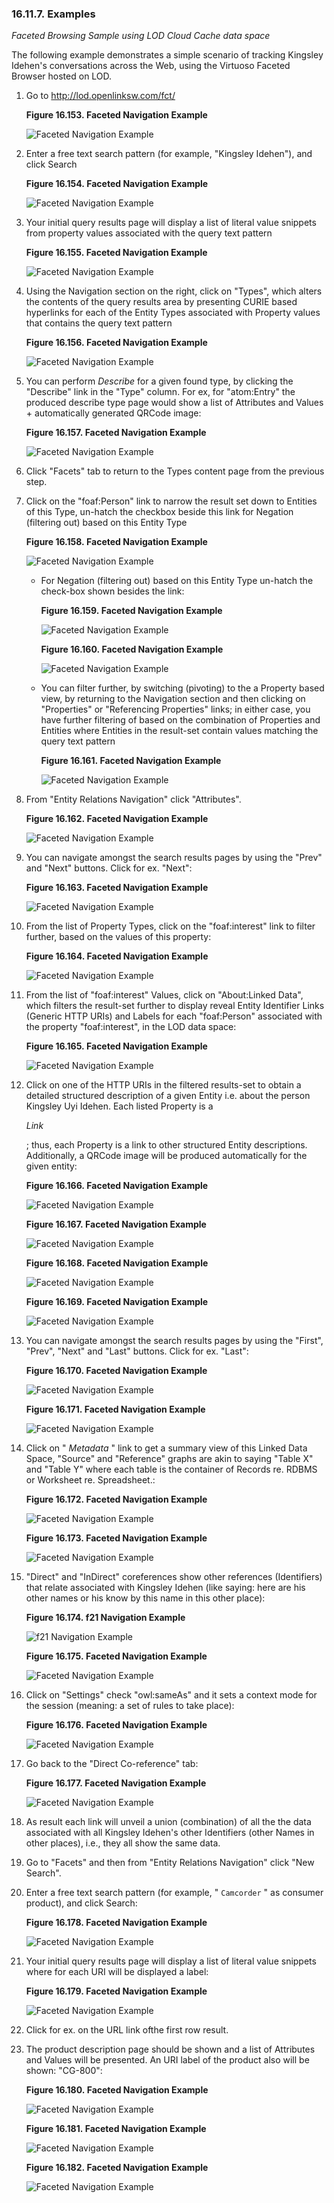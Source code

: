 <div>

<div>

<div>

<div>

### 16.11.7. Examples

</div>

</div>

</div>

<span class="emphasis">*Faceted Browsing Sample using LOD Cloud Cache
data space*</span>

The following example demonstrates a simple scenario of tracking
Kingsley Idehen's conversations across the Web, using the Virtuoso
Faceted Browser hosted on LOD.

<div>

1.  Go to http://lod.openlinksw.com/fct/

    <div>

    <div>

    **Figure 16.153. Faceted Navigation Example**

    <div>

    <div>

    ![Faceted Navigation Example](images/ui/fb2.png)

    </div>

    </div>

    </div>

      

    </div>

2.  Enter a free text search pattern (for example, "Kingsley Idehen"),
    and click Search

    <div>

    <div>

    **Figure 16.154. Faceted Navigation Example**

    <div>

    <div>

    ![Faceted Navigation Example](images/ui/f1.png)

    </div>

    </div>

    </div>

      

    </div>

3.  Your initial query results page will display a list of literal value
    snippets from property values associated with the query text pattern

    <div>

    <div>

    **Figure 16.155. Faceted Navigation Example**

    <div>

    <div>

    ![Faceted Navigation Example](images/ui/f2.png)

    </div>

    </div>

    </div>

      

    </div>

4.  Using the Navigation section on the right, click on "Types", which
    alters the contents of the query results area by presenting CURIE
    based hyperlinks for each of the Entity Types associated with
    Property values that contains the query text pattern

    <div>

    <div>

    **Figure 16.156. Faceted Navigation Example**

    <div>

    <div>

    ![Faceted Navigation Example](images/ui/f3.png)

    </div>

    </div>

    </div>

      

    </div>

5.  You can perform <span class="emphasis">*Describe*</span> for a given
    found type, by clicking the "Describe" link in the "Type" column.
    For ex, for "atom:Entry" the produced describe type page would show
    a list of Attributes and Values + automatically generated QRCode
    image:

    <div>

    <div>

    **Figure 16.157. Faceted Navigation Example**

    <div>

    <div>

    ![Faceted Navigation Example](images/ui/f4.png)

    </div>

    </div>

    </div>

      

    </div>

6.  Click "Facets" tab to return to the Types content page from the
    previous step.

7.  Click on the "foaf:Person" link to narrow the result set down to
    Entities of this Type, un-hatch the checkbox beside this link for
    Negation (filtering out) based on this Entity Type

    <div>

    <div>

    **Figure 16.158. Faceted Navigation Example**

    <div>

    <div>

    ![Faceted Navigation Example](images/ui/f7.png)

    </div>

    </div>

    </div>

      

    </div>

    <div>

    - For Negation (filtering out) based on this Entity Type un-hatch
      the check-box shown besides the link:

      <div>

      <div>

      **Figure 16.159. Faceted Navigation Example**

      <div>

      <div>

      ![Faceted Navigation Example](images/ui/f5.png)

      </div>

      </div>

      </div>

        

      </div>

      <div>

      <div>

      **Figure 16.160. Faceted Navigation Example**

      <div>

      <div>

      ![Faceted Navigation Example](images/ui/f6.png)

      </div>

      </div>

      </div>

        

      </div>

    - You can filter further, by switching (pivoting) to the a Property
      based view, by returning to the Navigation section and then
      clicking on "Properties" or "Referencing Properties" links; in
      either case, you have further filtering of based on the
      combination of Properties and Entities where Entities in the
      result-set contain values matching the query text pattern

      <div>

      <div>

      **Figure 16.161. Faceted Navigation Example**

      <div>

      <div>

      ![Faceted Navigation Example](images/ui/f8.png)

      </div>

      </div>

      </div>

        

      </div>

    </div>

8.  From "Entity Relations Navigation" click "Attributes".

    <div>

    <div>

    **Figure 16.162. Faceted Navigation Example**

    <div>

    <div>

    ![Faceted Navigation Example](images/ui/f9.png)

    </div>

    </div>

    </div>

      

    </div>

9.  You can navigate amongst the search results pages by using the
    "Prev" and "Next" buttons. Click for ex. "Next":

    <div>

    <div>

    **Figure 16.163. Faceted Navigation Example**

    <div>

    <div>

    ![Faceted Navigation Example](images/ui/f10.png)

    </div>

    </div>

    </div>

      

    </div>

10. From the list of Property Types, click on the "foaf:interest" link
    to filter further, based on the values of this property:

    <div>

    <div>

    **Figure 16.164. Faceted Navigation Example**

    <div>

    <div>

    ![Faceted Navigation Example](images/ui/f11.png)

    </div>

    </div>

    </div>

      

    </div>

11. From the list of "foaf:interest" Values, click on "About:Linked
    Data", which filters the result-set further to display reveal Entity
    Identifier Links (Generic HTTP URIs) and Labels for each
    "foaf:Person" associated with the property "foaf:interest", in the
    LOD data space:

    <div>

    <div>

    **Figure 16.165. Faceted Navigation Example**

    <div>

    <div>

    ![Faceted Navigation Example](images/ui/f12.png)

    </div>

    </div>

    </div>

      

    </div>

12. Click on one of the HTTP URIs in the filtered results-set to obtain
    a detailed structured description of a given Entity i.e. about the
    person Kingsley Uyi Idehen. Each listed Property is a

    <span class="emphasis">*Link*</span>

    ; thus, each Property is a link to other structured Entity
    descriptions. Additionally, a QRCode image will be produced
    automatically for the given entity:

    <div>

    <div>

    **Figure 16.166. Faceted Navigation Example**

    <div>

    <div>

    ![Faceted Navigation Example](images/ui/f13.png)

    </div>

    </div>

    </div>

      

    </div>

    <div>

    <div>

    **Figure 16.167. Faceted Navigation Example**

    <div>

    <div>

    ![Faceted Navigation Example](images/ui/f14.png)

    </div>

    </div>

    </div>

      

    </div>

    <div>

    <div>

    **Figure 16.168. Faceted Navigation Example**

    <div>

    <div>

    ![Faceted Navigation Example](images/ui/f15.png)

    </div>

    </div>

    </div>

      

    </div>

    <div>

    <div>

    **Figure 16.169. Faceted Navigation Example**

    <div>

    <div>

    ![Faceted Navigation Example](images/ui/f16.png)

    </div>

    </div>

    </div>

      

    </div>

13. You can navigate amongst the search results pages by using the
    "First", "Prev", "Next" and "Last" buttons. Click for ex. "Last":

    <div>

    <div>

    **Figure 16.170. Faceted Navigation Example**

    <div>

    <div>

    ![Faceted Navigation Example](images/ui/f17.png)

    </div>

    </div>

    </div>

      

    </div>

    <div>

    <div>

    **Figure 16.171. Faceted Navigation Example**

    <div>

    <div>

    ![Faceted Navigation Example](images/ui/f18.png)

    </div>

    </div>

    </div>

      

    </div>

14. Click on " <span class="emphasis">*Metadata*</span> " link to get a
    summary view of this Linked Data Space, "Source" and "Reference"
    graphs are akin to saying "Table X" and "Table Y" where each table
    is the container of Records re. RDBMS or Worksheet re. Spreadsheet.:

    <div>

    <div>

    **Figure 16.172. Faceted Navigation Example**

    <div>

    <div>

    ![Faceted Navigation Example](images/ui/f19.png)

    </div>

    </div>

    </div>

      

    </div>

    <div>

    <div>

    **Figure 16.173. Faceted Navigation Example**

    <div>

    <div>

    ![Faceted Navigation Example](images/ui/f20.png)

    </div>

    </div>

    </div>

      

    </div>

15. "Direct" and "InDirect" coreferences show other references
    (Identifiers) that relate associated with Kingsley Idehen (like
    saying: here are his other names or his know by this name in this
    other place):

    <div>

    <div>

    **Figure 16.174. f21 Navigation Example**

    <div>

    <div>

    ![f21 Navigation Example](images/ui/f21.png)

    </div>

    </div>

    </div>

      

    </div>

    <div>

    <div>

    **Figure 16.175. Faceted Navigation Example**

    <div>

    <div>

    ![Faceted Navigation Example](images/ui/f22.png)

    </div>

    </div>

    </div>

      

    </div>

16. Click on "Settings" check "owl:sameAs" and it sets a context mode
    for the session (meaning: a set of rules to take place):

    <div>

    <div>

    **Figure 16.176. Faceted Navigation Example**

    <div>

    <div>

    ![Faceted Navigation Example](images/ui/f23.png)

    </div>

    </div>

    </div>

      

    </div>

17. Go back to the "Direct Co-reference" tab:

    <div>

    <div>

    **Figure 16.177. Faceted Navigation Example**

    <div>

    <div>

    ![Faceted Navigation Example](images/ui/f24.png)

    </div>

    </div>

    </div>

      

    </div>

18. As result each link will unveil a union (combination) of all the the
    data associated with all Kingsley Idehen's other Identifiers (other
    Names in other places), i.e., they all show the same data.

19. Go to "Facets" and then from "Entity Relations Navigation" click
    "New Search".

20. Enter a free text search pattern (for example, " `Camcorder` " as
    consumer product), and click Search:

    <div>

    <div>

    **Figure 16.178. Faceted Navigation Example**

    <div>

    <div>

    ![Faceted Navigation Example](images/ui/fb19.png)

    </div>

    </div>

    </div>

      

    </div>

21. Your initial query results page will display a list of literal value
    snippets where for each URI will be displayed a label:

    <div>

    <div>

    **Figure 16.179. Faceted Navigation Example**

    <div>

    <div>

    ![Faceted Navigation Example](images/ui/fb20.png)

    </div>

    </div>

    </div>

      

    </div>

22. Click for ex. on the URL link ofthe first row result.

23. The product description page should be shown and a list of
    Attributes and Values will be presented. An URI label of the product
    also will be shown: "CG-800":

    <div>

    <div>

    **Figure 16.180. Faceted Navigation Example**

    <div>

    <div>

    ![Faceted Navigation Example](images/ui/fb21.png)

    </div>

    </div>

    </div>

      

    </div>

    <div>

    <div>

    **Figure 16.181. Faceted Navigation Example**

    <div>

    <div>

    ![Faceted Navigation Example](images/ui/fb22.png)

    </div>

    </div>

    </div>

      

    </div>

    <div>

    <div>

    **Figure 16.182. Faceted Navigation Example**

    <div>

    <div>

    ![Faceted Navigation Example](images/ui/fb23.png)

    </div>

    </div>

    </div>

      

    </div>

</div>

</div>
